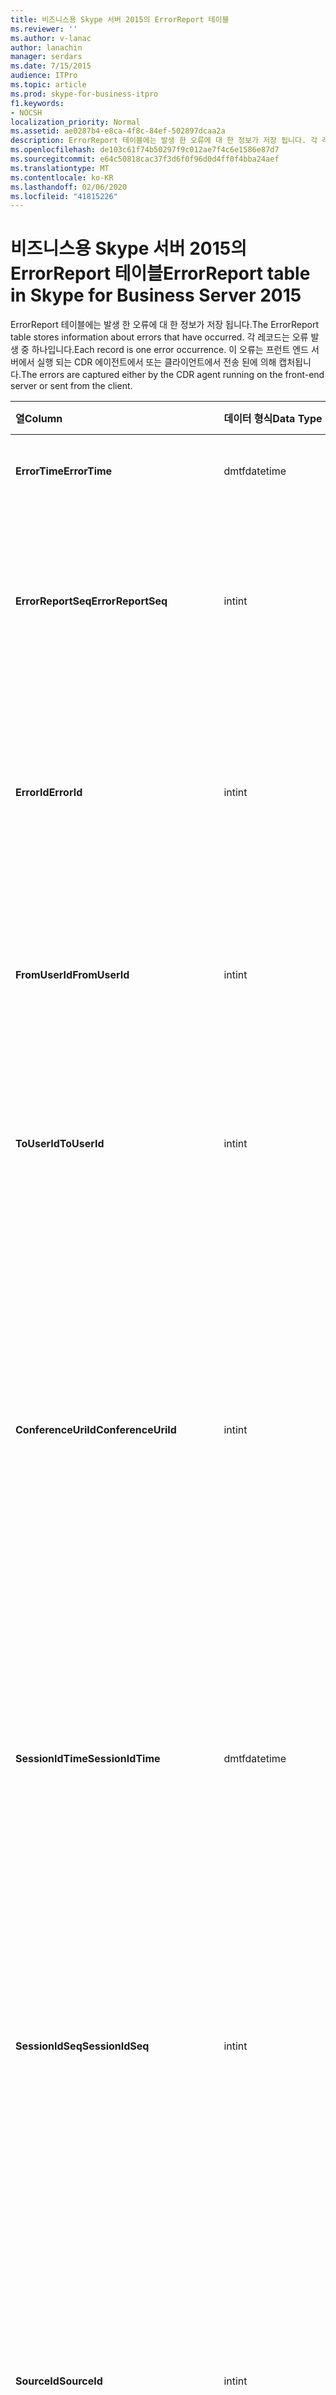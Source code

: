 ```yaml
---
title: 비즈니스용 Skype 서버 2015의 ErrorReport 테이블
ms.reviewer: ''
ms.author: v-lanac
author: lanachin
manager: serdars
ms.date: 7/15/2015
audience: ITPro
ms.topic: article
ms.prod: skype-for-business-itpro
f1.keywords:
- NOCSH
localization_priority: Normal
ms.assetid: ae0287b4-e8ca-4f8c-84ef-502897dcaa2a
description: ErrorReport 테이블에는 발생 한 오류에 대 한 정보가 저장 됩니다. 각 레코드는 오류 발생 중 하나입니다. 이 오류는 프런트 엔드 서버에서 실행 되는 CDR 에이전트에서 또는 클라이언트에서 전송 된에 의해 캡처됩니다.
ms.openlocfilehash: de103c61f74b50297f9c012ae7f4c6e1586e87d7
ms.sourcegitcommit: e64c50818cac37f3d6f0f96d0d4ff0f4bba24aef
ms.translationtype: MT
ms.contentlocale: ko-KR
ms.lasthandoff: 02/06/2020
ms.locfileid: "41815226"
---
```

# <a name="errorreport-table-in-skype-for-business-server-2015"></a><span data-ttu-id="fc411-105">비즈니스용 Skype 서버 2015의 ErrorReport 테이블</span><span class="sxs-lookup"><span data-stu-id="fc411-105">ErrorReport table in Skype for Business Server 2015</span></span>
 
<span data-ttu-id="fc411-106">ErrorReport 테이블에는 발생 한 오류에 대 한 정보가 저장 됩니다.</span><span class="sxs-lookup"><span data-stu-id="fc411-106">The ErrorReport table stores information about errors that have occurred.</span></span> <span data-ttu-id="fc411-107">각 레코드는 오류 발생 중 하나입니다.</span><span class="sxs-lookup"><span data-stu-id="fc411-107">Each record is one error occurrence.</span></span> <span data-ttu-id="fc411-108">이 오류는 프런트 엔드 서버에서 실행 되는 CDR 에이전트에서 또는 클라이언트에서 전송 된에 의해 캡처됩니다.</span><span class="sxs-lookup"><span data-stu-id="fc411-108">The errors are captured either by the CDR agent running on the front-end server or sent from the client.</span></span>
  
|<span data-ttu-id="fc411-109">**열**</span><span class="sxs-lookup"><span data-stu-id="fc411-109">**Column**</span></span>|<span data-ttu-id="fc411-110">**데이터 형식**</span><span class="sxs-lookup"><span data-stu-id="fc411-110">**Data Type**</span></span>|<span data-ttu-id="fc411-111">**키/인덱스**</span><span class="sxs-lookup"><span data-stu-id="fc411-111">**Key/Index**</span></span>|<span data-ttu-id="fc411-112">**세부적인**</span><span class="sxs-lookup"><span data-stu-id="fc411-112">**Details**</span></span>|
|:-----|:-----|:-----|:-----|
|<span data-ttu-id="fc411-113">**ErrorTime**</span><span class="sxs-lookup"><span data-stu-id="fc411-113">**ErrorTime**</span></span> <br/> |<span data-ttu-id="fc411-114">dmtf</span><span class="sxs-lookup"><span data-stu-id="fc411-114">datetime</span></span>  <br/> |<span data-ttu-id="fc411-115">주요한</span><span class="sxs-lookup"><span data-stu-id="fc411-115">Primary</span></span>  <br/> |<span data-ttu-id="fc411-116">오류가 발생 한 날짜 및 시간입니다.</span><span class="sxs-lookup"><span data-stu-id="fc411-116">Date and time the error occurred.</span></span>  <br/> |
|<span data-ttu-id="fc411-117">**ErrorReportSeq**</span><span class="sxs-lookup"><span data-stu-id="fc411-117">**ErrorReportSeq**</span></span> <br/> |<span data-ttu-id="fc411-118">int</span><span class="sxs-lookup"><span data-stu-id="fc411-118">int</span></span>  <br/> |<span data-ttu-id="fc411-119">주요한</span><span class="sxs-lookup"><span data-stu-id="fc411-119">Primary</span></span>  <br/> |<span data-ttu-id="fc411-120">오류 보고서를 식별 하는 ID 번호입니다.</span><span class="sxs-lookup"><span data-stu-id="fc411-120">ID number to identify the error report.</span></span> <span data-ttu-id="fc411-121">오류 보고서를 고유 하 게 식별 하는 **Errortime** 과 함께 사용 됩니다.</span><span class="sxs-lookup"><span data-stu-id="fc411-121">Used in conjunction with **ErrorTime** to uniquely identify an error report.</span></span> <br/> |
|<span data-ttu-id="fc411-122">**ErrorId**</span><span class="sxs-lookup"><span data-stu-id="fc411-122">**ErrorId**</span></span> <br/> |<span data-ttu-id="fc411-123">int</span><span class="sxs-lookup"><span data-stu-id="fc411-123">int</span></span>  <br/> |<span data-ttu-id="fc411-124">외부</span><span class="sxs-lookup"><span data-stu-id="fc411-124">Foreign</span></span>  <br/> |<span data-ttu-id="fc411-125">오류 유형의 고유 ID입니다.</span><span class="sxs-lookup"><span data-stu-id="fc411-125">Unique ID of the error type.</span></span> <span data-ttu-id="fc411-126">자세한 내용은 [비즈니스용 Skype 서버 2015의 Errordef 테이블](errordef.md) 을 참조 하세요.</span><span class="sxs-lookup"><span data-stu-id="fc411-126">See the [ErrorDef table in Skype for Business Server 2015](errordef.md) for more information.</span></span> <br/> |
|<span data-ttu-id="fc411-127">**FromUserId**</span><span class="sxs-lookup"><span data-stu-id="fc411-127">**FromUserId**</span></span> <br/> |<span data-ttu-id="fc411-128">int</span><span class="sxs-lookup"><span data-stu-id="fc411-128">int</span></span>  <br/> |<span data-ttu-id="fc411-129">외부</span><span class="sxs-lookup"><span data-stu-id="fc411-129">Foreign</span></span>  <br/> |<span data-ttu-id="fc411-130">오류를 일으킨 요청을 시작한 사용자입니다.</span><span class="sxs-lookup"><span data-stu-id="fc411-130">User who originated the request that caused the error.</span></span> <span data-ttu-id="fc411-131">자세한 내용은 [사용자 테이블](users.md) 을 참조 하세요.</span><span class="sxs-lookup"><span data-stu-id="fc411-131">See the [Users table](users.md) for more information.</span></span> <br/> |
|<span data-ttu-id="fc411-132">**ToUserId**</span><span class="sxs-lookup"><span data-stu-id="fc411-132">**ToUserId**</span></span> <br/> |<span data-ttu-id="fc411-133">int</span><span class="sxs-lookup"><span data-stu-id="fc411-133">int</span></span>  <br/> |<span data-ttu-id="fc411-134">외부</span><span class="sxs-lookup"><span data-stu-id="fc411-134">Foreign</span></span>  <br/> |<span data-ttu-id="fc411-135">오류가 발생 한 요청의 대상 사용자입니다.</span><span class="sxs-lookup"><span data-stu-id="fc411-135">Destination user for the request that caused the error.</span></span> <span data-ttu-id="fc411-136">자세한 내용은 [사용자 테이블](users.md) 을 참조 하세요.</span><span class="sxs-lookup"><span data-stu-id="fc411-136">See the [Users table](users.md) for more information.</span></span> <br/> |
|<span data-ttu-id="fc411-137">**ConferenceUriId**</span><span class="sxs-lookup"><span data-stu-id="fc411-137">**ConferenceUriId**</span></span> <br/> |<span data-ttu-id="fc411-138">int</span><span class="sxs-lookup"><span data-stu-id="fc411-138">int</span></span>  <br/> |<span data-ttu-id="fc411-139">외부</span><span class="sxs-lookup"><span data-stu-id="fc411-139">Foreign</span></span>  <br/> |<span data-ttu-id="fc411-140">오류와 관련 된 컨퍼런스 URI입니다.</span><span class="sxs-lookup"><span data-stu-id="fc411-140">Conference URI related to the error.</span></span> <span data-ttu-id="fc411-141">자세한 내용은 [비즈니스용 Skype 서버 2015에서 ConferenceUris 테이블](conferenceuris.md) 을 참조 하세요.</span><span class="sxs-lookup"><span data-stu-id="fc411-141">See the [ConferenceUris table in Skype for Business Server 2015](conferenceuris.md) for more information.</span></span> <span data-ttu-id="fc411-142">일반적으로 ConferenceUriId가 null이 아닌 경우 FromUserId 또는 ToUserId는 null입니다.</span><span class="sxs-lookup"><span data-stu-id="fc411-142">Typically, if ConferenceUriId is not null, then either FromUserId or ToUserId will be null.</span></span> <br/> |
|<span data-ttu-id="fc411-143">**SessionIdTime**</span><span class="sxs-lookup"><span data-stu-id="fc411-143">**SessionIdTime**</span></span> <br/> |<span data-ttu-id="fc411-144">dmtf</span><span class="sxs-lookup"><span data-stu-id="fc411-144">datetime</span></span>  <br/> |<span data-ttu-id="fc411-145">외부</span><span class="sxs-lookup"><span data-stu-id="fc411-145">Foreign</span></span>  <br/> |<span data-ttu-id="fc411-146">세션을 고유 하 게 식별 하는 **Sessionidseq** 와 함께 사용 됩니다.</span><span class="sxs-lookup"><span data-stu-id="fc411-146">Used in conjunction with **SessionIdSeq** to uniquely identify a session.</span></span> <span data-ttu-id="fc411-147">자세한 내용은 [비즈니스용 Skype 서버 2015의 대화 상자 표](dialogs.md) 를 참조 하세요.</span><span class="sxs-lookup"><span data-stu-id="fc411-147">See the [Dialogs table in Skype for Business Server 2015](dialogs.md) for more information.</span></span> <br/> |
|<span data-ttu-id="fc411-148">**SessionIdSeq**</span><span class="sxs-lookup"><span data-stu-id="fc411-148">**SessionIdSeq**</span></span> <br/> |<span data-ttu-id="fc411-149">int</span><span class="sxs-lookup"><span data-stu-id="fc411-149">int</span></span>  <br/> |<span data-ttu-id="fc411-150">외부</span><span class="sxs-lookup"><span data-stu-id="fc411-150">Foreign</span></span>  <br/> |<span data-ttu-id="fc411-151">세션을 식별 하는 ID 번호입니다.</span><span class="sxs-lookup"><span data-stu-id="fc411-151">ID number to identify the session.</span></span> <span data-ttu-id="fc411-152">세션을 고유 하 게 식별 하는 **Sessionidtime** 과 함께 사용 됩니다.</span><span class="sxs-lookup"><span data-stu-id="fc411-152">Used in conjunction with **SessionIdTime** to uniquely identify a session.</span></span> <span data-ttu-id="fc411-153">자세한 내용은 [비즈니스용 Skype 서버 2015의 대화 상자 표](dialogs.md) 를 참조 하세요.</span><span class="sxs-lookup"><span data-stu-id="fc411-153">See the [Dialogs table in Skype for Business Server 2015](dialogs.md) for more information.</span></span> <br/> |
|<span data-ttu-id="fc411-154">**SourceId**</span><span class="sxs-lookup"><span data-stu-id="fc411-154">**SourceId**</span></span> <br/> |<span data-ttu-id="fc411-155">int</span><span class="sxs-lookup"><span data-stu-id="fc411-155">int</span></span>  <br/> |<span data-ttu-id="fc411-156">외부</span><span class="sxs-lookup"><span data-stu-id="fc411-156">Foreign</span></span>  <br/> |<span data-ttu-id="fc411-157">오류 보고서를 보낸 서버 (보고서가 서버 구성 요소에서 전송 되는 경우)</span><span class="sxs-lookup"><span data-stu-id="fc411-157">Server that sent the error report (if the report is being sent from a server component).</span></span> <span data-ttu-id="fc411-158">자세한 내용은 [서버 테이블](servers.md) 을 참조 하세요.</span><span class="sxs-lookup"><span data-stu-id="fc411-158">See the [Servers table](servers.md) for more information.</span></span> <br/> <span data-ttu-id="fc411-159">이 필드는 Microsoft Lync Server 2013에서 도입 되었습니다.</span><span class="sxs-lookup"><span data-stu-id="fc411-159">This field was introduced in Microsoft Lync Server 2013.</span></span>  <br/> |
|<span data-ttu-id="fc411-160">**ApplicationId**</span><span class="sxs-lookup"><span data-stu-id="fc411-160">**ApplicationId**</span></span> <br/> |<span data-ttu-id="fc411-161">int</span><span class="sxs-lookup"><span data-stu-id="fc411-161">int</span></span>  <br/> |<span data-ttu-id="fc411-162">외부</span><span class="sxs-lookup"><span data-stu-id="fc411-162">Foreign</span></span>  <br/> |<span data-ttu-id="fc411-163">오류 보고서를 보낸 서버 (보고서가 서버 구성 요소에서 전송 되는 경우)</span><span class="sxs-lookup"><span data-stu-id="fc411-163">Server that sent the error report (if the report is being sent from a server component).</span></span> <span data-ttu-id="fc411-164">자세한 내용은 [비즈니스용 Skype 서버 2015의 응용 프로그램 테이블](application.md) 을 참조 하세요.</span><span class="sxs-lookup"><span data-stu-id="fc411-164">See the [Application table in Skype for Business Server 2015](application.md) for more information.</span></span> <br/> <span data-ttu-id="fc411-165">이 필드는 Microsoft Lync Server 2013에서 도입 되었습니다.</span><span class="sxs-lookup"><span data-stu-id="fc411-165">This field was introduced in Microsoft Lync Server 2013.</span></span>  <br/> |
|<span data-ttu-id="fc411-166">**MsDiagHeader**</span><span class="sxs-lookup"><span data-stu-id="fc411-166">**MsDiagHeader**</span></span> <br/> |<span data-ttu-id="fc411-167">이미지</span><span class="sxs-lookup"><span data-stu-id="fc411-167">image</span></span>  <br/> | <br/> |<span data-ttu-id="fc411-168">오류에 대 한 추가 정보입니다.</span><span class="sxs-lookup"><span data-stu-id="fc411-168">More information about the error.</span></span>  <br/> <span data-ttu-id="fc411-169">이 구문을 사용 하 여이 데이터를 텍스트 형식으로 변환할 수 있습니다.</span><span class="sxs-lookup"><span data-stu-id="fc411-169">This data can be converted to text format by using this syntax:</span></span>  <br/>  `cast(cast(Detail as varbinary(max)) as varchar(max))` <br/> |
|<span data-ttu-id="fc411-170">**ClientVersionId**</span><span class="sxs-lookup"><span data-stu-id="fc411-170">**ClientVersionId**</span></span> <br/> |<span data-ttu-id="fc411-171">int</span><span class="sxs-lookup"><span data-stu-id="fc411-171">int</span></span>  <br/> |<span data-ttu-id="fc411-172">외부</span><span class="sxs-lookup"><span data-stu-id="fc411-172">Foreign</span></span>  <br/> |<span data-ttu-id="fc411-173">오류 보고서를 보내는 끝점의 클라이언트 버전입니다.</span><span class="sxs-lookup"><span data-stu-id="fc411-173">The client version of endpoint that sends the error report.</span></span> <span data-ttu-id="fc411-174">자세한 내용은 [비즈니스용 Skype 서버 2015의 Clientversions 테이블](clientversions.md) 을 참조 하세요.</span><span class="sxs-lookup"><span data-stu-id="fc411-174">See the [ClientVersions table in Skype for Business Server 2015](clientversions.md) for more information.</span></span> <br/> |
|<span data-ttu-id="fc411-175">**IsCapturedByServer**</span><span class="sxs-lookup"><span data-stu-id="fc411-175">**IsCapturedByServer**</span></span> <br/> |<span data-ttu-id="fc411-176">다소</span><span class="sxs-lookup"><span data-stu-id="fc411-176">bit</span></span>  <br/> ||<span data-ttu-id="fc411-177">프런트 엔드 서버에서 실행 중이거나 클라이언트가 보낸 CDR 에이전트에서 캡처한 오류 보고서입니다.</span><span class="sxs-lookup"><span data-stu-id="fc411-177">Is the error report captured by the CDR agent running on the front-end server, or sent by the client.</span></span>  <br/> |
|<span data-ttu-id="fc411-178">**플래그**</span><span class="sxs-lookup"><span data-stu-id="fc411-178">**Flag**</span></span> <br/> |<span data-ttu-id="fc411-179">smallint</span><span class="sxs-lookup"><span data-stu-id="fc411-179">smallint</span></span>  <br/> ||<span data-ttu-id="fc411-180">나중에 사용 하기 위해 예약 되어 있습니다.</span><span class="sxs-lookup"><span data-stu-id="fc411-180">Reserved for future use.</span></span>  <br/> |
|<span data-ttu-id="fc411-181">**TelemetryId**</span><span class="sxs-lookup"><span data-stu-id="fc411-181">**TelemetryId**</span></span> <br/> |<span data-ttu-id="fc411-182">uniqueIdentifier</span><span class="sxs-lookup"><span data-stu-id="fc411-182">uniqueIdentifier</span></span>  <br/> ||<span data-ttu-id="fc411-183">고유한 식별자는 회의에 관련 된 다양 한 구성 요소에 대 한 조인 시간 정보를 연결 합니다.</span><span class="sxs-lookup"><span data-stu-id="fc411-183">Unique identifier correlating join time information for the different components involved in a conference.</span></span>  <br/> <span data-ttu-id="fc411-184">이 필드는 Microsoft Lync Server 2013에서 도입 되었습니다.</span><span class="sxs-lookup"><span data-stu-id="fc411-184">This field was introduced in Microsoft Lync Server 2013.</span></span>  <br/> |
|<span data-ttu-id="fc411-185">**SessionSetupTime 시간**</span><span class="sxs-lookup"><span data-stu-id="fc411-185">**SessionSetupTime**</span></span> <br/> |<span data-ttu-id="fc411-186">int</span><span class="sxs-lookup"><span data-stu-id="fc411-186">int</span></span>  <br/> ||<span data-ttu-id="fc411-187">특정 구성 요소가 컨퍼런스에 참가 하는 데 필요한 시간 (밀리초 단위)입니다.</span><span class="sxs-lookup"><span data-stu-id="fc411-187">Time (in milliseconds) required for a specific component to join a conference.</span></span>  <br/> <span data-ttu-id="fc411-188">이 필드는 Microsoft Lync Server 2013에서 도입 되었습니다.</span><span class="sxs-lookup"><span data-stu-id="fc411-188">This field was introduced in Microsoft Lync Server 2013.</span></span>  <br/> |
|<span data-ttu-id="fc411-189">**ServerId**</span><span class="sxs-lookup"><span data-stu-id="fc411-189">**ServerId**</span></span> <br/> |<span data-ttu-id="fc411-190">int</span><span class="sxs-lookup"><span data-stu-id="fc411-190">int</span></span>  <br/> |<span data-ttu-id="fc411-191">외부</span><span class="sxs-lookup"><span data-stu-id="fc411-191">Foreign</span></span>  <br/> |<span data-ttu-id="fc411-192">오류 보고서를 생성 한 서버의 정규화 된 도메인 이름을 나타냅니다.</span><span class="sxs-lookup"><span data-stu-id="fc411-192">Represents the fully qualified domain name of the server that generated the error report.</span></span>  <br/> |
|<span data-ttu-id="fc411-193">**PoolId**</span><span class="sxs-lookup"><span data-stu-id="fc411-193">**PoolId**</span></span> <br/> |<span data-ttu-id="fc411-194">int</span><span class="sxs-lookup"><span data-stu-id="fc411-194">int</span></span>  <br/> |<span data-ttu-id="fc411-195">외부</span><span class="sxs-lookup"><span data-stu-id="fc411-195">Foreign</span></span>  <br/> |<span data-ttu-id="fc411-196">오류 보고서가 생성 된 풀의 정규화 된 도메인 이름을 나타냅니다.</span><span class="sxs-lookup"><span data-stu-id="fc411-196">Represents the fully qualified domain name of the pool where the error report was generated.</span></span>  <br/> |
|<span data-ttu-id="fc411-197">**LastModifiedTime**</span><span class="sxs-lookup"><span data-stu-id="fc411-197">**LastModifiedTime**</span></span> <br/> |<span data-ttu-id="fc411-198">Dmtf</span><span class="sxs-lookup"><span data-stu-id="fc411-198">Datetime</span></span>  <br/> ||<span data-ttu-id="fc411-199">모니터링 서비스에 내부적으로 사용 합니다.</span><span class="sxs-lookup"><span data-stu-id="fc411-199">For internal use by the Monitoring service.</span></span>  <br/> <span data-ttu-id="fc411-200">이 필드는 비즈니스용 Skype 서버 2015에서 도입 되었습니다.</span><span class="sxs-lookup"><span data-stu-id="fc411-200">This field was introduced in Skype for Business Server 2015.</span></span>  <br/> |
   

